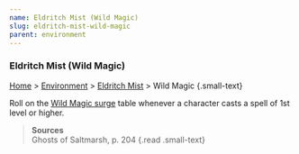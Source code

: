 ```yaml
---
name: Eldritch Mist (Wild Magic)
slug: eldritch-mist-wild-magic
parent: environment
---
```

### Eldritch Mist (Wild Magic)
[Home](dm-operations-center) > [Environment](environment-menu) > [Eldritch Mist](eldritch-mist) > Wild Magic {.small-text}

Roll on the [Wild Magic surge](wild-magic-surge) table whenever a character casts a spell of 1st level or higher.

> **Sources** <br/>
> Ghosts of Saltmarsh, p. 204
{.read .small-text}